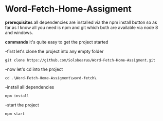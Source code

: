 # Word-Fetch-Home-Assigment

**prerequisites**
all dependencies are installed via the npm install button
so as far as I know all you need is npm and git which both are available via node 8 and windows.

**commands**
it's quite easy to get the project started

-first let's clone the project into any empty folder 
```
git clone https://github.com/Solobearus/Word-Fetch-Home-Assigment.git
```
-now let's cd into the project 
```
cd .\Word-Fetch-Home-Assigment\word-fetch\
```
-install all dependencies
```
npm install
```
-start the project
```
npm start
```
